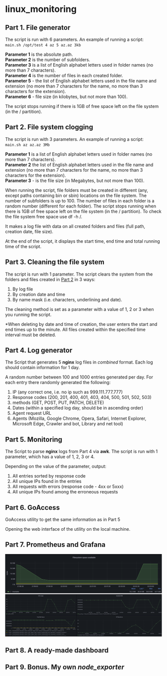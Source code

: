 # linux_monitoring

## Part 1. File generator

The script is run with 6 parameters. An example of running a script: \
`main.sh /opt/test 4 az 5 az.az 3kb`

**Parameter 1** is the absolute path. \
**Parameter 2** is the number of subfolders. \
**Parameter 3** is a list of English alphabet letters used in folder names (no more than 7 characters). \
**Parameter 4** is the number of files in each created folder. \
**Parameter 5** - the list of English alphabet letters used in the file name and extension (no more than 7 characters for the name, no more than 3 characters for the extension). \
**Parameter 6** - file size (in kilobytes, but not more than 100).

The script stops running if there is 1GB of free space left on the file system (in the / partition).

## Part 2. File system clogging

The script is run with 3 parameters. An example of running a script: \
`main.sh az az.az 3Mb`

**Parameter 1** is a list of English alphabet letters used in folder names (no more than 7 characters). \
**Parameter 2** the list of English alphabet letters used in the file name and extension (no more than 7 characters for the name, no more than 3 characters for the extension). \
**Parameter 3** - is the file size (in Megabytes, but not more than 100).

When running the script, file folders must be created in different (any, except paths containing bin or sbin) locations on the file system. The number of subfolders is up to 100. The number of files in each folder is a random number (different for each folder). The script stops running when there is 1GB of free space left on the file system (in the / partition). To check the file system free space use df -h /.

It makes a log file with data on all created folders and files (full path, creation date, file size).

At the end of the script, it displays the start time, end time and total running time of the script.

## Part 3. Cleaning the file system

The script is run with 1 parameter. The script clears the system from the folders and files created in [Part 2](#part-2-file-system-clogging) in 3 ways:

1. By log file
2. By creation date and time
3. By name mask (i.e. characters, underlining and date).

The cleaning method is set as a parameter with a value of 1, 2 or 3 when you running the script.

*When deleting by date and time of creation, the user enters the start and end times up to the minute. All files created within the specified time interval must be deleted.

## Part 4. Log generator

The Script that generates 5 **nginx** log files in *combined* format. Each log should contain information for 1 day.

A random number between 100 and 1000 entries generated per day.
For each entry there randomly generated the following:

1. IP (any correct one, i.e. no ip such as 999.111.777.777)
2. Response codes (200, 201, 400, 401, 403, 404, 500, 501, 502, 503)
3. methods (GET, POST, PUT, PATCH, DELETE)
4. Dates (within a specified log day, should be in ascending order)
5. Agent request URL
6. Agents (Mozilla, Google Chrome, Opera, Safari, Internet Explorer, Microsoft Edge, Crawler and bot, Library and net tool)

## Part 5. Monitoring

The Script to parse **nginx** logs from Part 4 via **awk**.
The script is run with 1 parameter, which has a value of 1, 2, 3 or 4.

Depending on the value of the parameter, output:

1. All entries sorted by response code
2. All unique IPs found in the entries
3. All requests with errors (response code - 4xx or 5xxx)
4. All unique IPs found among the erroneous requests

## Part 6. **GoAccess**

GoAccess utility to get the same information as in Part 5

Opening the web interface of the utility on the local machine.

## Part 7. **Prometheus** and **Grafana**

![linux_monitoring](src/07/mem.png)
![linux_monitoring](src/07/stress.png)

## Part 8. A ready-made dashboard

## Part 9. Bonus. My own *node_exporter*
